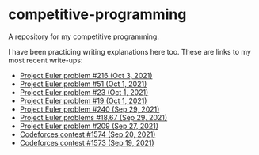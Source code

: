 # competitive-programming
A repository for my competitive programming. 

I have been practicing writing explanations here too. These are links to my most recent write-ups:
* [Project Euler problem #216 (Oct 3, 2021)](<./project euler/216>)
* [Project Euler problem #51 (Oct 1, 2021)](<./project euler/51>)
* [Project Euler problem #23 (Oct 1, 2021)](<./project euler/23>)
* [Project Euler problem #19 (Oct 1, 2021)](<./project euler/19>)
* [Project Euler problem #240 (Sep 29, 2021)](<./project euler/240>)
* [Project Euler problems #18,67 (Sep 29, 2021)](<./project euler/18,67>)
* [Project Euler problem #209 (Sep 27, 2021)](<./project euler/209>)
* [Codeforces contest #1574 (Sep 20, 2021)](./codeforces/1574)
* [Codeforces contest #1573 (Sep 19, 2021)](./codeforces/1573)
